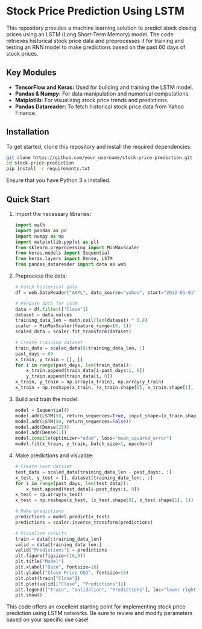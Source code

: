 # Stock Price Prediction Using LSTM

This repository provides a machine learning solution to predict stock closing prices using an LSTM (Long Short-Term Memory) model. The code retrieves historical stock price data and preprocesses it for training and testing an RNN model to make predictions based on the past 60 days of stock prices.

## Key Modules
- **TensorFlow and Keras:** Used for building and training the LSTM model.
- **Pandas & Numpy:** For data manipulation and numerical computations.
- **Matplotlib:** For visualizing stock price trends and predictions.
- **Pandas Datareader:** To fetch historical stock price data from Yahoo Finance.

## Installation
To get started, clone this repository and install the required dependencies:

```bash
git clone https://github.com/your_username/stock-price-prediction.git
cd stock-price-prediction
pip install -r requirements.txt
```

Ensure that you have Python 3.x installed.

## Quick Start
1. Import the necessary libraries:
   ```python
   import math
   import pandas as pd
   import numpy as np
   import matplotlib.pyplot as plt
   from sklearn.preprocessing import MinMaxScaler
   from keras.models import Sequential
   from keras.layers import Dense, LSTM
   from pandas_datareader import data as web
   ```

2. Preprocess the data:
   ```python
   # Fetch historical data
   df = web.DataReader("AAPL", data_source="yahoo", start="2012-01-01", end="2022-10-24")
   
   # Prepare data for LSTM
   data = df.filter(["Close"])
   dataset = data.values
   training_data_len = math.ceil(len(dataset) * 0.8)
   scaler = MinMaxScaler(feature_range=(0, 1))
   scaled_data = scaler.fit_transform(dataset)

   # Create training dataset
   train_data = scaled_data[0:training_data_len, :]
   past_days = 60
   x_train, y_train = [], []
   for i in range(past_days, len(train_data)):
       x_train.append(train_data[i-past_days:i, 0])
       y_train.append(train_data[i, 0])
   x_train, y_train = np.array(x_train), np.array(y_train)
   x_train = np.reshape(x_train, (x_train.shape[0], x_train.shape[1], 1))
   ```

3. Build and train the model:
   ```python
   model = Sequential()
   model.add(LSTM(50, return_sequences=True, input_shape=(x_train.shape[1], 1)))
   model.add(LSTM(50, return_sequences=False))
   model.add(Dense(25))
   model.add(Dense(1))
   model.compile(optimizer="adam", loss="mean_squared_error")
   model.fit(x_train, y_train, batch_size=1, epochs=1)
   ```

4. Make predictions and visualize:
   ```python
   # Create test dataset
   test_data = scaled_data[training_data_len - past_days:, :]
   x_test, y_test = [], dataset[training_data_len:, :]
   for i in range(past_days, len(test_data)):
       x_test.append(test_data[i-past_days:i, 0])
   x_test = np.array(x_test)
   x_test = np.reshape(x_test, (x_test.shape[0], x_test.shape[1], 1))
   
   # Make predictions
   predictions = model.predict(x_test)
   predictions = scaler.inverse_transform(predictions)

   # Visualize results
   train = data[:training_data_len]
   valid = data[training_data_len:]
   valid["Predictions"] = predictions
   plt.figure(figsize=(16,8))
   plt.title("Model")
   plt.xlabel("Date", fontsize=18)
   plt.ylabel("Close Price USD", fontsize=18)
   plt.plot(train["Close"])
   plt.plot(valid[["Close", "Predictions"]])
   plt.legend(["Train", "Validation", "Predictions"], loc="lower right")
   plt.show()
   ```

This code offers an excellent starting point for implementing stock price prediction using LSTM networks. Be sure to review and modify parameters based on your specific use case!